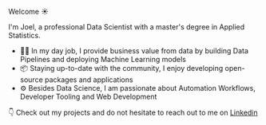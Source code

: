Welcome ☀️

I'm Joel, a professional Data Scientist with a master's degree in Applied Statistics.

- 👨‍💻 In my day job, I provide business value from data by building Data Pipelines and deploying Machine Learning models
- 📦 Staying up-to-date with the community, I enjoy developing open-source packages and applications
- ⚙️ Besides Data Science, I am passionate about Automation Workflows, Developer Tooling and Web Development

👇 Check out my projects and do not hesitate to reach out to me on [Linkedin](https://www.linkedin.com/in/joelbeck07)
